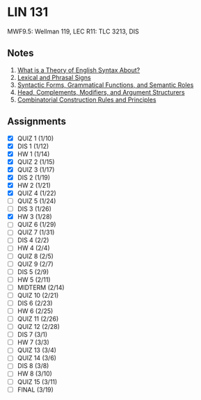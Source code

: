 # LIN 131
MWF9.5: Wellman 119, LEC
R11: TLC 3213, DIS
## Notes
1. [What is a Theory of English Syntax About?](../notes/theory-english-syntax.md)
2. [Lexical and Phrasal Signs](../notes/lexical-phrasal-signs.md)
3. [Syntactic Forms, Grammatical Functions, and Semantic Roles](../notes/syntactic-forms-grammatical-functions-semantic-roles.md)
4. [Head, Complements, Modifiers, and Argument Structurers](../notes/head-complements-modifiers-argument-structures.md)
5. [Combinatorial Construction Rules and Principles](../notes/combinatorial-construction-rules-principles.md)
## Assignments
- [x] QUIZ 1 (1/10)
- [x] DIS 1 (1/12)
- [x] HW 1 (1/14)
- [x] QUIZ 2 (1/15)
- [x] QUIZ 3 (1/17)
- [x] DIS 2 (1/19)
- [x] HW 2 (1/21)
- [x] QUIZ 4 (1/22)
- [ ] QUIZ 5 (1/24)
- [ ] DIS 3 (1/26)
- [x] HW 3 (1/28)
- [ ] QUIZ 6 (1/29)
- [ ] QUIZ 7 (1/31)
- [ ] DIS 4 (2/2)
- [ ] HW 4 (2/4)
- [ ] QUIZ 8 (2/5)
- [ ] QUIZ 9 (2/7)
- [ ] DIS 5 (2/9)
- [ ] HW 5 (2/11)
- [ ] MIDTERM (2/14)
- [ ] QUIZ 10 (2/21)
- [ ] DIS 6 (2/23)
- [ ] HW 6 (2/25)
- [ ] QUIZ 11 (2/26)
- [ ] QUIZ 12 (2/28)
- [ ] DIS 7 (3/1)
- [ ] HW 7 (3/3)
- [ ] QUIZ 13 (3/4)
- [ ] QUIZ 14 (3/6)
- [ ] DIS 8 (3/8)
- [ ] HW 8 (3/10)
- [ ] QUIZ 15 (3/11)
- [ ] FINAL (3/19)